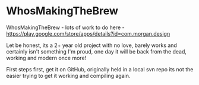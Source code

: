 WhosMakingTheBrew
=================

WhosMakingTheBrew - lots of work to do here - https://play.google.com/store/apps/details?id=com.morgan.design

Let be honest, its a 2+ year old project with no love, barely works and certainly isn't something I'm proud, one day it will be back from the dead, working and modern once more!

First steps first, get it on GitHub, originally held in a local svn repo its not the easier trying to get it working and compiling again. 
